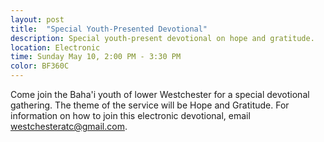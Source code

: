 ```yaml
---
layout: post
title:  "Special Youth-Presented Devotional"
description: Special youth-present devotional on hope and gratitude.
location: Electronic
time: Sunday May 10, 2:00 PM - 3:30 PM
color: BF360C
---
```

Come join the Baha'i youth of lower Westchester for a special devotional
gathering. The theme of the service will be Hope and Gratitude. For
information on how to join this electronic devotional, email
westchesteratc@gmail.com.
